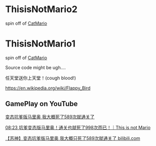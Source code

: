# ThisisNotMario2

spin off of [CatMario](https://www.youtube.com/watch?v=ejyYNrPXs3o)

# ThisisNotMario1

spin off of [CatMario](https://www.youtube.com/watch?v=ejyYNrPXs3o)

Source code might be ugh....

任天堂送你上天堂！(cough blood!)

https://en.wikipedia.org/wiki/Flappy_Bird

## GamePlay on YouTube

[变态坑爹版马里奥 我大概死了589次就通关了](https://www.youtube.com/watch?v=KdCfoteiJ1c&lc=UgwPzWHwp6XW6MXX1TV4AaABAg)

[08:23 坑爹变态版马里奥！通关也就死了998次而已！｜This is not Mario](https://www.youtube.com/watch?v=S3hiQ9cKHLY&t=7s)

[【苏神】变态坑爹版马里奥 我大概只死了589次就通关了 bilibili.com](https://www.bilibili.com/video/BV1XW411F71p/?vd_source=1063495a172853c2c3437f2ecc5b875b)

